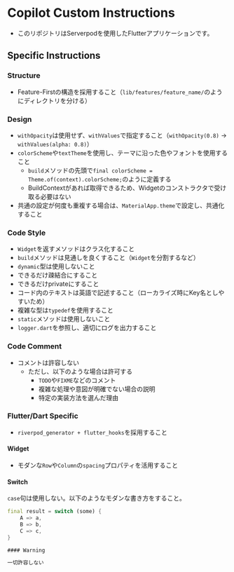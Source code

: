 # Copilot Custom Instructions

- このリポジトリはServerpodを使用したFlutterアプリケーションです。

## Specific Instructions

### Structure

- Feature-Firstの構造を採用すること（`lib/features/feature_name/`のようにディレクトリを分ける）

### Design

- `withOpacity`は使用せず、`withValues`で指定すること（`withOpacity(0.8)` -> `withValues(alpha: 0.8)`）
- `colorScheme`や`textTheme`を使用し、テーマに沿った色やフォントを使用すること
    - `build`メソッドの先頭で`final colorScheme = Theme.of(context).colorScheme;`のように定義する
    - BuildContextがあれば取得できるため、Widgetのコンストラクタで受け取る必要はない
- 共通の設定が何度も重複する場合は、`MaterialApp.theme`で設定し、共通化すること

### Code Style

- `Widget`を返すメソッドはクラス化すること
- `build`メソッドは見通しを良くすること（`Widget`を分割するなど）
- `dynamic`型は使用しないこと
- できるだけ疎結合にすること
- できるだけprivateにすること
- コード内のテキストは英語で記述すること（ローカライズ時にKey名としやすいため）
- 複雑な型は`typedef`を使用すること
- `static`メソッドは使用しないこと
- `logger.dart`を参照し、適切にログを出力すること

### Code Comment

- コメントは許容しない
    - ただし、以下のような場合は許可する
        - `TODO`や`FIXME`などのコメント
        - 複雑な処理や意図が明確でない場合の説明
        - 特定の実装方法を選んだ理由

### Flutter/Dart Specific

- `riverpod_generator + flutter_hooks`を採用すること

#### Widget

- モダンな`Row`や`Column`の`spacing`プロパティを活用すること

#### Switch

`case`句は使用しない。以下のようなモダンな書き方をすること。

```dart
final result = switch (some) {
    A => a,
    B => b,
    C => c,
}

#### Warning

一切許容しない